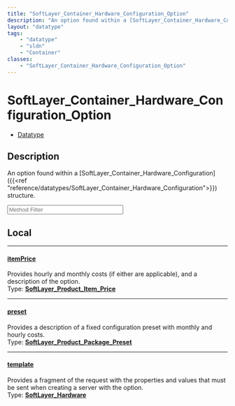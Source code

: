 ```yaml
---
title: "SoftLayer_Container_Hardware_Configuration_Option"
description: "An option found within a [SoftLayer_Container_Hardware_Configuration]({{<ref 'reference/datatypes/SoftLayer_Container_Ha... "
layout: "datatype"
tags:
    - "datatype"
    - "sldn"
    - "Container"
classes:
    - "SoftLayer_Container_Hardware_Configuration_Option"
---
```


# SoftLayer_Container_Hardware_Configuration_Option
<div id='service-datatype'>
    <ul id='sldn-reference-tabs'>
        <li id='datatype'> <a href='/reference/datatypes/SoftLayer_Container_Hardware_Configuration_Option' >Datatype</a></li>
    </ul>
</div>

## Description 
An option found within a [SoftLayer_Container_Hardware_Configuration]({{<ref "reference/datatypes/SoftLayer_Container_Hardware_Configuration">}}) structure. 





<!-- Service Filer BEGIN -->
<div class="view-filters">
        <div class="clearfix">
            <div class="search-input-box">
                <input placeholder="Method Filter" onkeyup="titleSearch(inputId='prop-input', divId='properties', elementClass='prop-row')" 
                    type="text" id="prop-input" value="" size="30" maxlength="128" class="form-text">
            </div>
        </div>
</div>
<!-- Service Filer END -->

<div id="properties" class="content">
<div id="localProperties" class="prop-content" >

## Local
-----
[itemPrice]: #itemprice
#### [itemPrice]

Provides hourly and monthly costs (if either are applicable), and a description of the option.   
<span class="type-label">Type: </span>**<a href='/reference/datatypes/SoftLayer_Product_Item_Price'>SoftLayer_Product_Item_Price </a>**

-----
[preset]: #preset
#### [preset]

Provides a description of a fixed configuration preset with monthly and hourly costs.   
<span class="type-label">Type: </span>**<a href='/reference/datatypes/SoftLayer_Product_Package_Preset'>SoftLayer_Product_Package_Preset </a>**

-----
[template]: #template
#### [template]

Provides a fragment of the request with the properties and values that must be sent when creating a server with the option.   
<span class="type-label">Type: </span>**<a href='/reference/datatypes/SoftLayer_Hardware'>SoftLayer_Hardware </a>**

</div>
<!-- LOCAL PROPERTY END -->

</div>


